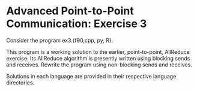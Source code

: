 # Advanced Point-to-Point Communication: Exercise 3

Consider the program ex3.{f90,cpp, py, R}.  

This program is a working solution to the earlier, point-to-point, AllReduce exercise.   Its AllReduce algorithm is presently written using blocking sends and receives.   Rewrite the program using non-blocking sends and receives.

Solutions in each language are provided in their respective language directories.



